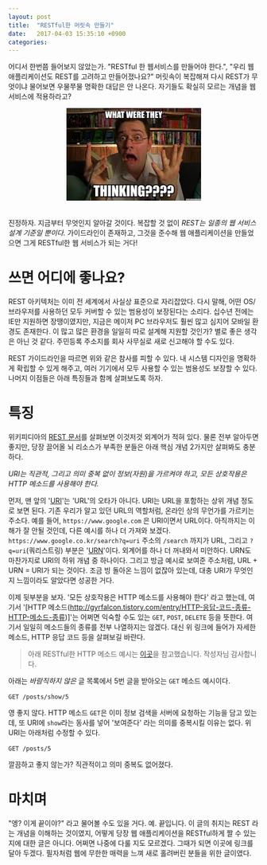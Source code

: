 ```yaml
---
layout: post
title:  "RESTful한 머릿속 만들기"
date:   2017-04-03 15:35:10 +0900
categories:
---
```


어디서 한번쯤 들어보지 않았는가. "RESTful 한 웹서비스를 만들어야 한다.", "우리 웹 애플리케이션도 REST를 고려하고 만들어졌나요?" 머릿속이 복잡해져 다시 REST가 무엇이냐 물어보면 우물쭈물 명확한 대답은 안 나온다. 자기들도 확실히 모르는 개념을 웹 서비스에 적용하라고?

<div align="center"><img src="https://github.com/kycfeel/kycfeel.github.io/blob/master/_images/wutweretheythinking.jpg?raw=true"/></div><br>

진정하자. 지금부터 무엇인지 알아갈 것이다. 복잡할 것 없이 *REST는 일종의 웹 서비스 설계 기준일 뿐이다.*  가이드라인이 존재하고, 그것을 준수해 웹 애플리케이션을 만들었으면 그게 RESTful한 웹 서비스가 되는 거다!

쓰면 어디에 좋나요?
========================

REST 아키텍처는 이미 전 세계에서 사실상 표준으로 자리잡았다. 다시 말해, 어떤 OS/브라우저를 사용하던 모두 커버할 수 있는 범용성이 보장된다는 소리다. 십수년 전에는 IE만 지원하면 장땡이였지만, 지금은 메이저 PC 브라우저도 훨씬 많고 심지어 모바일 환경도 존재한다. 이 많고 많은 환경을 일일히 따로 설계해 지원할 것인가? 별로 좋은 생각은 아닌 것 같다. 주민등록 주소지를 회사 사무실로 새로 신고해야 할 수도 있다.

REST 가이드라인을 따르면 위와 같은 참사를 피할 수 있다. 내 시스템 디자인을 명확하게 확립할 수 있게 해주고, 여러 기기에서 모두 사용할 수 있는 범용성도 보장할 수 있다. 나머지 이점들은 아래 특징들과 함께 살펴보도록 하자.

특징
========================

위키피디아의 [REST 문서](https://ko.wikipedia.org/wiki/REST#REST_.EC.9D.98_.EC.A3.BC.EC.9A.94.ED.95.9C_.EB.AA.A9.ED.91.9C)를 살펴보면 이것저것 외계어가 적혀 있다. 물론 전부 알아두면 좋지만, 당장 끌어올 뇌 리소스가 부족한 분들은 아래 핵심 개념 2가지만 살펴봐도 충분하다.

*URI는 직관적, 그리고 의미 중복 없이 정보(자원)을 가르켜야 하고, 모든 상호작용은 HTTP 메소드를 사용해야 한다.*

먼저, 맨 앞의 '[URI](https://ko.wikipedia.org/wiki/통합_자원_식별자)'는 'URL'의 오타가 아니다. URI는 URL을 포함하는 상위 개념 정도로 보면 된다. 기존 우리가 알고 있던 URL의 역할처럼, 온라인 상의 무언가를 가르키는 주소다. 예를 들어, `https://www.google.com` 은 URI이면서 URL이다. 아직까지는 이해가 잘 안될 것인데, 다른 예시를 하나 더 가져와 보겠다. `https://www.google.co.kr/search?q=uri` 주소의 `/search` 까지가 URL, 그리고 `?q=uri`(쿼리스트링) 부분은 '[URN](https://ko.wikipedia.org/wiki/URN)'이다. 외계어를 하나 더 꺼내와서 미안하다. URN도 마찬가지로 URI의 하위 개념 중 하나이다. 그리고 방금 예시로 보여준 주소처럼, URL + URN = URI가 되는 것이다. 조금 빙 돌아온 느낌이 없잖아 있는데, 대충 URI가 무엇인지 느낌이라도 알았다면 성공한 거다.

이제 뒷부분을 보자. '모든 상호작용은 HTTP 메소드를 사용해야 한다' 라고 했는데, 여기서 '[HTTP 메소드(http://gyrfalcon.tistory.com/entry/HTTP-응답-코드-종류-HTTP-메소드-종류)]'는 어쩌면 익숙할 수도 있는 `GET`, `POST`, `DELETE` 등을 뜻한다. 여기서 일일히 메소드들의 종류를 전부 나열하지는 않겠다. 대신 위 링크에 들어가 자세한 메소드, HTTP 응답 코드 등을 살펴보길 바란다.

> 아래 RESTful한 HTTP 메소드 예시는 [이곳](https://spoqa.github.io/2012/02/27/rest-introduction.html)을 참고했습니다. 작성자님 감사합니다.

아래는 *바람직하지 않은* 글 목록에서 5번 글을 받아오는 `GET` 메소드 예시이다.

```
GET /posts/show/5
```

영 좋지 않다. HTTP 메소드 `GET`은 이미 정보 검색을 서버에 요청하는 기능을 담고 있는데, 또 URI에 `show`라는 동사를 넣어 '보여준다' 라는 의미를 중복시킬 이유는 없다. 위 URI는 아래처럼 수정할 수 있다.

```
GET /posts/5
```

깔끔하고 좋지 않는가? 직관적이고 의미 중복도 없어졌다.

마치며
========================

"엥? 이게 끝이야?" 라고 물어볼 수도 있을 거다. 예. 끝입니다. 이 글의 취지는 REST 라는 개념을 이해하는 것이였지, 어떻게 당장 웹 애플리케이션을 RESTful하게 짤 수 있는지에 대한 글은 아니다. 어쩌면 나중에 다룰 지도 모르겠다. 그때가 되면 이곳에 링크를 달아 두겠다. 필자처럼 웹에 무한한 매력을 느껴 새로 홀려버린 분들을 위한 글이였다.
